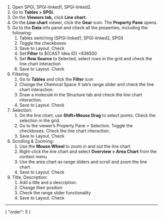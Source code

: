 1. Open SPGI, SPGI-linked1, SPGI-linked2.
2. Go to **Tables > SPGI.**
3. On the **Viewers tab,** click **Line chart.**
4. On the **Line chart** viewer, click the **Gear** icon. The **Property Pane** opens.
5. Go to the **Data** info panel and check all the properties, including the following:
    1. Tables switching (SPGI-linked1, SPGI-linked2, SPGI)
    2. Toggle the checkboxes
    3. Save to Layout. Check
    4. Set **Filter** to ${CAST Idea ID} <636500
    5. Set **Row Source** to Selected, select rows in the grid and check the line chart interaction
    6. Save to Layout. Check
6. Filtering
    1. Go to **Tables** and click the **Filter** icon
    2. Change the Chemical Space X tab’s range slider and check the line chart interaction.
    3. Draw a molecule in the Structure tab and check the line chart interaction.
    4. Save to Layout. Check
7. Selection:
    1. On the line chart, use **Shift+Mouse Drag** to select points. Check the selection in the grid.
    2. Go to the viewer’s Property Pane > Selection. Toggle the checkboxes. Check the line chart interaction.
    3. Save to Layout. Check
8. Scrolling & Zooming:
    1. Use the **Mouse Wheel** to zoom in and out the line chart
    2. Right-click the line chart and select **Overview > Area Chart** from the context menu
    3. Use the area chart as range sliders and scroll and zoom the line chart.
    4. Save to Layout. Check
6. Title, Description:
    1. Add a title and a description.
    2. Change their position
    3. Check the range slider functionality
    4. Save to Layout. Check
---
{
  "order": 5
}
